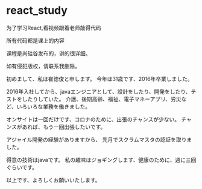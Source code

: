 # react_study

为了学习React,看视频跟着老师敲得代码

所有代码都是课上的内容

课程是尚硅谷发布的，讲的很详细。

如有侵犯版权，请联系我删除。

初めまして、私は崔徳俊と申します。
今年は31歳です、2016年卒業しました。

2016年入社してから、javaエンジニアとして、設計をしたり、開発をしたり、テストをしたりしていた。
介護、後期高齢、福祉、電子マネーアプリ、労災など、いろいろな業務を働きました。

オンサイトは一回だけです、コロナのために、出張のチャンスが少ない。
チャンスがあれば、もう一回出張したいです。

アジャイル開発の経験がありますから、
先月でスクラムマスタの認証を取りました。

得意の技術はjavaです。
私の趣味はジョギングします、健康のために、週に三回ぐらいです。

以上です、よろしくお願いいたします。
